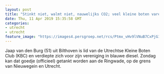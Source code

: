 ```yaml
---
layout: post
title: "Stinkt niet, walmt niet, nauwelijks CO2; veel kleine boten varen voortaan op blauwe diesel"
date: Thu, 11 Apr 2019 15:35:58 GMT
categories: 
- utrecht 
- utrecht 
feature_image: "https://images4.persgroep.net/rcs/Ptmx_vHv9lVNuB7CxPjG1m3KoYU/diocontent/145313303/_fitwidth/400/?appId=21791a8992982cd8da851550a453bd7f&quality=0.7"
---
```


Jaap van den Burg (51) uit Bilthoven is lid van de Utrechtse Kleine Boten Club (KBC) en verdiepte zich voor zijn vereniging in blauwe diesel. Zondag kan dat goedje (officieel) getankt worden aan de Ringwade, op de grens van Nieuwegein en Utrecht.

